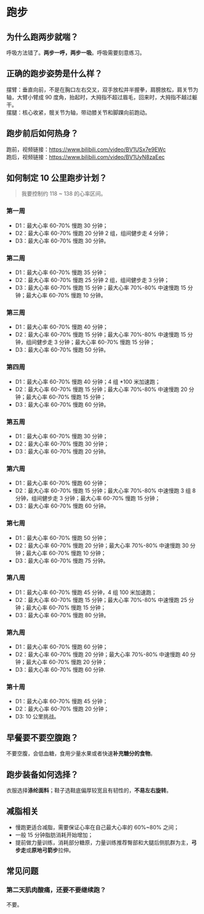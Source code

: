 # 跑步

## 为什么跑两步就喘？
呼吸方法错了。**两步一呼，两步一吸**。呼吸需要刻意练习。

## 正确的跑步姿势是什么样？
摆臂：垂直向前，不是在胸口左右交叉，双手放松并半握拳，肩膀放松，肩关节为轴，大臂小臂成 90 度角，抬起时，大拇指不超过眉毛，回来时，大拇指不越过躯干。<br>
摆腿：核心收紧，髋关节为轴，带动膝关节和脚踝向前跑动。

## 跑步前后如何热身？
跑前，视频链接：https://www.bilibili.com/video/BV1USx7e9EWc <br>
跑后，视频链接：https://www.bilibili.com/video/BV1UyN8zaEec

## 如何制定 10 公里跑步计划？
> 我要控制约 118 ~ 138 的心率区间。
### 第一周
- D1：最大心率 60-70% 慢跑 30 分钟；
- D2：最大心率 60-70% 慢跑 20 分钟 2 组，组间健步走 4 分钟；
- D3：最大心率 60-70% 慢跑 30 分钟。

### 第二周
- D1：最大心率 60-70% 慢跑 35 分钟；
- D2：最大心率 60-70% 慢跑 25 分钟 2 组，组间健步走 3 分钟；
- D3：最大心率 60-70% 慢跑 15 分钟；最大心率 70%-80% 中速慢跑 15 分钟；最大心率 60-70% 慢跑 10 分钟。

### 第三周
- D1：最大心率 60-70% 慢跑 40 分钟；
- D2：最大心率 60-70% 慢跑 15 分钟；最大心率 70%-80% 中速慢跑 15 分钟，组间健步走 3 分钟；最大心率 60-70% 慢跑 15 分钟；
- D3：最大心率 60-70% 慢跑 50 分钟。

### 第四周
- D1：最大心率 60-70% 慢跑 40 分钟；4 组 *100 米加速跑；
- D2：最大心率 60-70% 慢跑 15 分钟；最大心率 70%-80% 中速慢跑 20 分钟；最大心率 60-70% 慢跑 15 分钟；
- D3：最大心率 60-70% 慢跑 60 分钟。

### 第五周
- D1：最大心率 60-70% 慢跑 30 分钟；
- D2：最大心率 60-70% 慢跑 30 分钟；
- D3：最大心率 60-70% 慢跑 20 分钟。

### 第六周
- D1：最大心率 60-70% 慢跑 60 分钟；
- D2：最大心率 60-70% 慢跑 15 分钟；最大心率 70%-80% 中速慢跑 3 组 8 分钟，组间健步走 3 分钟；最大心率 60-70% 慢跑 15 分钟；
- D3：最大心率 60-70% 慢跑 60 分钟。

### 第七周
- D1：最大心率 60-70% 慢跑 50 分钟；
- D2：最大心率 60-70% 慢跑 20 分钟；最大心率 70%-80% 中速慢跑 30 分钟；最大心率 60-70% 慢跑 10 分钟；
- D3：最大心率 60-70% 慢跑 75 分钟。

### 第八周
- D1：最大心率 60-70% 慢跑 45 分钟，4 组 100 米加速跑；
- D2：最大心率 60-70% 慢跑 15 分钟；最大心率 70%-80% 中速慢跑 25 分钟；最大心率 60-70% 慢跑 15 分钟；
- D3：最大心率 60-70% 慢跑 80 分钟。

### 第九周
- D1：最大心率 60-70% 慢跑 60 分钟；
- D2：最大心率 60-70% 慢跑 20 分钟；最大心率 70%-80% 中速慢跑 40 分钟；最大心率 60-70% 慢跑 20 分钟；
- D3：最大心率 60-70% 慢跑 60 分钟.

### 第十周
- D1：最大心率 60-70% 慢跑 45 分钟；
- D2：最大心率 60-70% 慢跑 20 分钟；
- D3: 10 公里挑战。

## 早餐要不要空腹跑？
不要空腹，会低血糖，食用少量水果或者快速**补充糖分的食物**。

## 跑步装备如何选择？
衣服选择**涤纶面料**；鞋子选鞋底偏厚较宽且有韧性的，**不易左右旋转**。

## 减脂相关
- 慢跑更适合减脂，需要保证心率在自己最大心率的 60%~80% 之间；
- 一般 15 分钟脂肪消耗开始增加；
- 提前做力量训练，消耗部分糖原，力量训练推荐臀部和大腿后侧肌群为主，**弓步走**或**原地弓箭步**拉伸。

## 常见问题
### 第二天肌肉酸痛，还要不要继续跑？
不要。
